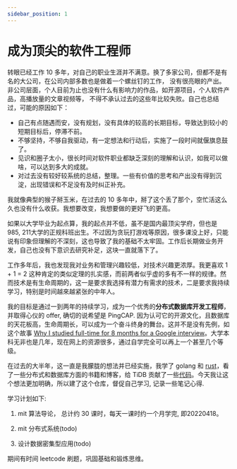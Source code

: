 ```yaml
---
sidebar_position: 1
---
```


# 成为顶尖的软件工程师

转眼已经工作 10 多年，对自己的职业生涯并不满意。换了多家公司，但都不是有名的大公司，在公司内部多数也是做着一个螺丝钉的工作，
没有很亮眼的产出。非公司层面，个人目前为止也没有什么有影响力的作品，如开源项目，个人软件产品，高播放量的文章视频等，
不得不承认过去的这些年比较失败。自己也总结过，可能的原因如下：

- 自己有点随遇而安，没有规划，没有具体的较高的长期目标，导致达到较小的短期目标后，停滞不前。
- 不够坚持，不够自我驱动，有一定想法和行动后，实施了一段时间就偃旗息鼓了。
- 见识和圈子太小，很长时间对软件职业都缺乏深刻的理解和认识，如我可以做啥，可以达到多大的成就。
- 对过去没有较好较系统的总结，整理。一些有价值的思考和产出没有得到沉淀，出现错误和不足没有及时纠正补充。

我就像典型的猴子掰玉米，在过去的 10 多年中，掰了这个丢了那个，空忙活这么久也没有什么收获。我想要改变，我想要做的更好飞的更高。

如果以大学毕业为起点算，我的起点并不低，虽不是国内最顶尖学府，但也是985, 211大学的正规科班出生。不过因为贪玩打游戏等原因，很多课没上好，只能说有印象但理解的不深刻，这也导致了我的基础不太牢固。工作后长期做业务开发，自己也没有下意识去研究补足，这块一直就落下了。

工作多年后，我也发现我对业务和管理兴趣较低，对技术兴趣更浓厚。我更喜欢 1 + 1 = 2 这种肯定的类似定理的扎实感，而前两者似乎虚的多有不一样的规律。然而技术是有生命周期的，这一是要求我选择有潜力有需求的技术，二是要求我持续学习，特别是时间越來越紧张的中年人。

我的目标是通过一到两年的持续学习，成为一个优秀的**分布式数据库开发工程师**，并取得心仪的 offer, 确切的说希望是 PingCAP. 因为认可它的开源文化，且数据库的天花板高，生命周期长，可以成为一个奋斗终身的舞台。这并不是没有先例，如这个故事 [Why I studied full-time for 8 months for a Google interview](https://github.com/jwasham/coding-interview-university)。大学本科无非也是几年，现在网上的资源很多，通过自学完全可以再上一个甚至几个等级。

在过去的大半年，这一直是我朦胧的想法并已经实施，我学了 golang 和 [rust](https://twitter.com/feitian124/status/1470336297013170177)，看了一些分布式和数据库方面的书籍和博客，给 TiDB 贡献了一些[代码](https://github.com/pingcap/tidb/commits?author=feitian124)。今天我让这个想法更加明确，所以建了这个仓库，督促自己学习, 记录一些笔记心得.

学习计划如下:

1. mit 算法导论， 总计约 30 课时，每天一课时约一个月学完, 即20220418。

2. mit 分布式系统(todo)

3. 设计数据密集型应用(todo)

期间有时间 leetcode 刷题，巩固基础和锻炼思维。
